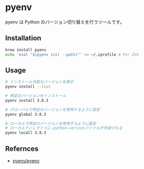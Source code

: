 # pyenv

pyenv は Python のバージョン切り替えを行うツールです。

## Installation

```bash
brew install pyenv
echo 'eval "$(pyenv init --path)"' >> ~/.zprofile # For Zsh
```

## Usage

```bash
# インストール可能なバージョンを表示
pyenv install --list

# 特定のバージョンをインストール
pyenv install 3.8.3

# グローバルで特定のバージョンを使用するように設定
pyenv global 3.8.3

# ローカルで特定のバージョンを使用するように設定
# ローカルディレクトリに.python-versionファイルが作成される
pyenv locall 3.8.3
```

## Refernces

- [pyenv/pyenv](https://github.com/pyenv/pyenv)
